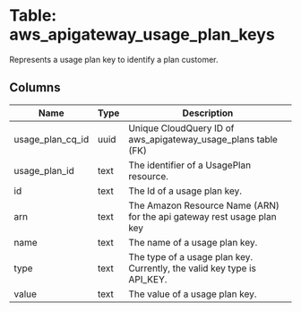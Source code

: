 
# Table: aws_apigateway_usage_plan_keys
Represents a usage plan key to identify a plan customer.
## Columns
| Name        | Type           | Description  |
| ------------- | ------------- | -----  |
|usage_plan_cq_id|uuid|Unique CloudQuery ID of aws_apigateway_usage_plans table (FK)|
|usage_plan_id|text|The identifier of a UsagePlan resource.|
|id|text|The Id of a usage plan key.|
|arn|text|The Amazon Resource Name (ARN) for the api gateway rest usage plan key|
|name|text|The name of a usage plan key.|
|type|text|The type of a usage plan key. Currently, the valid key type is API_KEY.|
|value|text|The value of a usage plan key.|
